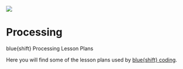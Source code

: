 <a target="_blank" href="http://blueshiftcoding.com"><img src="http://blueshiftcoding.com/wp-content/themes/blueshift/images/logo-animation175p.gif"></a>

# Processing
blue{shift} Processing Lesson Plans

Here you will find some of the lesson plans used by <a href="http://www.blueshiftcoding.com">blue{shift} coding<a>.
